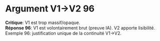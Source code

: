 # Argument V1→V2 96
**Critique**: V1 est trop massif/opaque.  
**Réponse 96**: V1 est volontairement brut (preuve IA). V2 apporte lisibilité.  
Exemple 96: justification unique de la continuité V1→V2.
